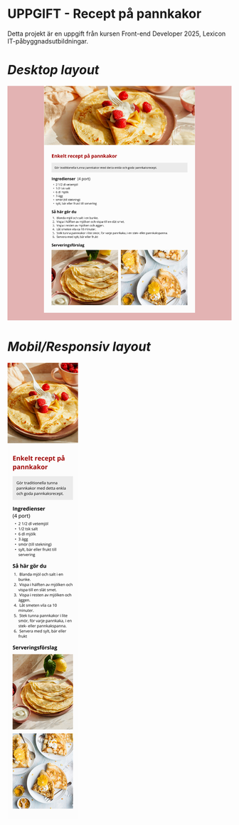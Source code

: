# **UPPGIFT - Recept på pannkakor**

Detta projekt är en uppgift från kursen Front-end Developer 2025, Lexicon IT-påbyggnadsutbildningar.

# *Desktop layout*
![Desktop](img/Desktop.png)

# *Mobil/Responsiv layout*
![Mobile](img/Mobile.png)